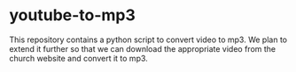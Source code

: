 # youtube-to-mp3
This repository contains a python script to convert video to mp3. We plan to extend it further so that we can download the appropriate video from the church website and convert it to mp3.
